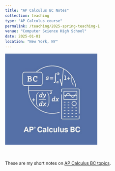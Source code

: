 ```yaml
---
title: "AP Calculus BC Notes"
collection: teaching
type: "AP Calculus course"
permalink: /teaching/2025-spring-teaching-1
venue: "Computer Science High School"
date: 2025-01-01
location: "New York, NY"
---
```


<img src="images/bc logo.png" alt="BC Logo" style="width: 300px; height: auto;">

<br><br>
These are my short notes on [AP Calculus BC topics](https://github.com/harry-yangmath/AP_Calc_BC).

